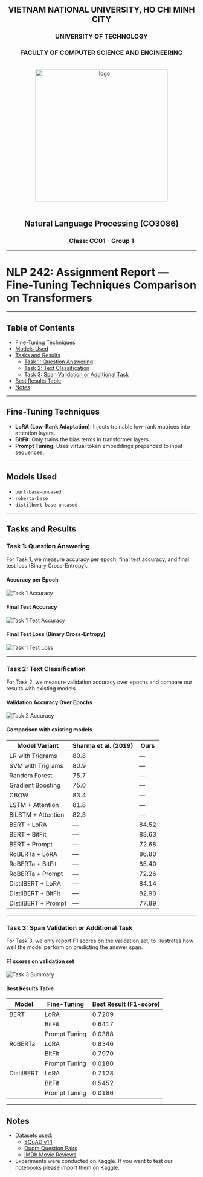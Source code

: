 <div align="center">
  <h2>VIETNAM NATIONAL UNIVERSITY, HO CHI MINH CITY</h2>
  <h3>UNIVERSITY OF TECHNOLOGY</h3>
  <h3>FACULTY OF COMPUTER SCIENCE AND ENGINEERING</h3>
  
  <br />
  
  <img src="https://hcmut.edu.vn/img/nhanDienThuongHieu/01_logobachkhoasang.png" alt="logo" style="width: 350px; height: auto;">
  
  <br />
  <br />
</div>

<h2 align="center"> Natural Language Processing (CO3086) </h2>
<h3 align="center"> Class: CC01 - Group 1 </h3>



---

# NLP 242: Assignment Report — Fine-Tuning Techniques Comparison on Transformers
---
## Table of Contents
- [Fine-Tuning Techniques](#fine-tuning-techniques)
- [Models Used](#models-used)
- [Tasks and Results](#tasks-and-results)
  - [Task 1: Question Answering](#task-1-question-answering)
  - [Task 2: Text Classification](#task-2-text-classification)
  - [Task 3: Span Validation or Additional Task](#task-3-span-validation-or-additional-task)
- [Best Results Table](#best-results-table)
- [Notes](#notes)

---
##  Fine-Tuning Techniques

- **LoRA (Low-Rank Adaptation)**: Injects trainable low-rank matrices into attention layers.
- **BitFit**: Only trains the bias terms in transformer layers.
- **Prompt Tuning**: Uses virtual token embeddings prepended to input sequences.

---

##  Models Used

- `bert-base-uncased`
- `roberta-base`
- `distilbert-base-uncased`

---

##  Tasks and Results

### Task 1: Question Answering
 For Task 1, we measure accuracy per epoch, final test accuracy, and final test loss (Binary Cross-Entropy).

#### Accuracy per Epoch
![Task 1 Accuracy](fig/task_1_acc_per_epoch.png)

#### Final Test Accuracy
![Task 1 Test Accuracy](fig/accuracy_testset_task_1.png)

#### Final Test Loss (Binary Cross-Entropy)
![Task 1 Test Loss](fig/loss_task_1.png)

---

### Task 2: Text Classification
For Task 2, we measure validation accuracy over epochs and compare our results with existing models.

#### Validation Accuracy Over Epochs
![Task 2 Accuracy](fig/acc_over_valid_task2.png)

#### Comparison with existing models

| Model Variant         | Sharma et al. (2019) | Ours |
|-----------------------|----------------------|------|
| LR with Trigrams      | 80.8                 | —    |
| SVM with Trigrams     | 80.9                 | —    |
| Random Forest         | 75.7                 | —    |
| Gradient Boosting     | 75.0                 | —    |
| CBOW                  | 83.4                 | —    |
| LSTM + Attention      | 81.8                 | —    |
| BiLSTM + Attention    | 82.3                 | —    |
| BERT + LoRA           | —                    | 84.52|
| BERT + BitFit         | —                    | 83.63|
| BERT + Prompt         | —                    | 72.68|
| RoBERTa + LoRA        | —                    | 86.80|
| RoBERTa + BitFit      | —                    | 85.40|
| RoBERTa + Prompt      | —                    | 72.26|
| DistilBERT + LoRA     | —                    | 84.14|
| DistilBERT + BitFit   | —                    | 82.90|
| DistilBERT + Prompt   | —                    | 77.89|

---

### Task 3: Span Validation or Additional Task
For Task 3, we only report F1 scores on the validation set, to illustrates how well the model perform on predicting the answer span.

#### F1 scores on validation set
![Task 3 Summary](fig/task_3_metrics.png)


#### Best Results Table

| Model         | Fine-Tuning   | Best Result (F1-score) |
|---------------|---------------|---------------------------|
| BERT          | LoRA          | 0.7209                    |
|               | BitFit        | 0.6417                    |
|               | Prompt Tuning | 0.0388                    |
| RoBERTa       | LoRA          | 0.8346                    |
|               | BitFit        | 0.7970                    |
|               | Prompt Tuning | 0.0180                    |
| DistilBERT    | LoRA          | 0.7128                    |
|               | BitFit        | 0.5452                    |
|               | Prompt Tuning | 0.0186                    |

---

##  Notes
- Datasets used:
  - [SQuAD v1.1](https://huggingface.co/datasets/rajpurkar/squad/viewer/plain_text/train?row=12&views%5B%5D=train)
  - [Quora Question Pairs](https://www.kaggle.com/competitions/quora-question-pairs)
  - [IMDb Movie Reviews](https://www.kaggle.com/datasets/lakshmi25npathi/imdb-dataset-of-50k-movie-reviews)
- Experiments were conducted on Kaggle. If you want to test our notebooks please import them on Kaggle.

